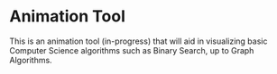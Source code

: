 # Animation Tool
This is an animation tool (in-progress) that will aid in visualizing basic Computer Science algorithms such as Binary Search, up to Graph Algorithms. 
